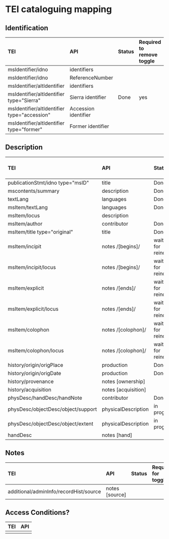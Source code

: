 # TEI cataloguing mapping

## Identification

| TEI | API | Status | Required to remove toggle |
| :--- | :--- |:--- |:--- |
| msIdentifier/idno | identifiers |
| msIdentifier/idno | ReferenceNumber |
| msIdentifier/altIdentifier | identifiers |
| msIdentifier/altIdentifier type="Sierra" | Sierra identifier | Done | yes
| msIdentifier/altIdentifier type="accession" | Accession identifier |
| msIdentifier/altIdentifier type="former" | Former identifier |

## Description

| TEI | API | Status | Required for toggle |
| :--- | :--- |:--- |:--- |
| publicationStmt/idno type="msID" | title | Done | yes
| mscontents/summary | description | Done | yes
| textLang | languages | Done | yes
| msItem/textLang | languages | Done | yes
| msItem/locus | description | | yes
| msItem/author | contributor | Done | yes
| msItem/title type="original" | title | Done | yes
| msItem/incipit | notes /[begins]/ | waiting for reindex | yes
| msItem/incipit/locus | notes /[begins]/ | waiting for reindex | yes
| msItem/explicit | notes /[ends]/ | waiting for reindex | yes
| msItem/explicit/locus | notes /[ends]/ | waiting for reindex | yes
| msItem/colophon | notes /[colophon]/ | waiting for reindex | yes
| msItem/colophon/locus | notes /[colophon]/ | waiting for reindex | yes
| history/origin/origPlace | production | Done | yes
| history/origin/origDate | production | Done | yes
| history/provenance | notes \[ownership\] | 
| history/acquisition | notes \[acquisition\] |
| physDesc/handDesc/handNote | contributor | Done | yes
| physDesc/objectDesc/object/support | physicalDescription | in progress| yes
| physDesc/objectDesc/object/extent |physicalDescription | in progress | yes
| handDesc | notes \[hand\] |


## Notes

| TEI | API | Status | Required for toggle |
| :--- | :--- |:--- |:--- |
| additional/adminInfo/recordHist/source | notes \[source\] | | 

## Access Conditions?

| TEI | API |
| :--- | :--- |
|  |  |

